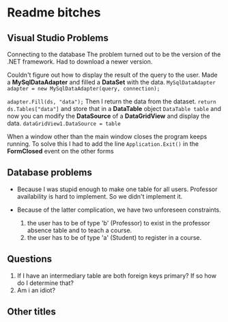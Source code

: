 # Readme bitches

## Visual Studio Problems

Connecting to the database
The problem turned out to be the version of the .NET framework. Had to download a newer version.

Couldn't figure out how to display the result of the query to the user.
Made a **MySqlDataAdapter** and filled a **DataSet** with the data.
`MySqlDataAdapter adapter = new MySqlDataAdapter(query, connection);`

`adapter.Fill(ds, "data");`
Then I return the data from the dataset. `return ds.Tables["data"]` and store that in a **DataTable** object
`DataTable table`
and now you can modify the **DataSource** of a **DataGridView** and display the data.
`dataGridView1.DataSource = table`

When a window other than the main window closes the program keeps running.
To solve this I had to add the line
`Application.Exit()`
in the **FormClosed** event on the other forms

## Database problems

- Because I was stupid enough to make one table for all users. Professor availability is hard to implement. So we didn't implement it.

- Because of the latter complication, we have two unforeseen constraints.
  1. the user has to be of type 'b' (Professor) to exist in the professor absence table and to teach a course.
  2. the user has to be of type 'a' (Student) to register in a course.

## Questions

1. If I have an intermediary table are both foreign keys primary? If so how do I determine that?
2. Am i an idiot?

## Other titles
